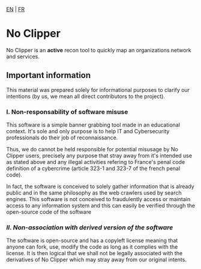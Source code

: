 [EN](./README.md) | [FR](./README.fr.md)

# No Clipper

No Clipper is an **active** recon tool to quickly map an organizations network and services. 

## Important information

This material was prepared solely for informational purposes to clarify our intentions (by us, we mean all direct contributors to the project).

### **I. Non-responsability of software misuse**

This software is a simple banner grabbing tool made in an educational context. It's sole and only purpose is to help IT and Cybersecurity professionals do their job of reconnaissance.

Thus, we do cannot be held responsible for potential misusage by No Clipper users, precisely any purpose that stray away from it's intended use as stated above and any illegal activities refering to France's penal code definition of a cybercrime (article 323-1 and 323-7 of the french penal code).

In fact, the software is conceived to solely gather information that is already public and in the same philosophy as the web crawlers used by search engines. This software is not conceived to fraudulently access or maintain access to any information system and this can easily be verified through the open-source code of the software

### *II. Non-association with derived version of the software*

The software is open-source and has a copyleft license meaning that anyone can fork, use, modify the code as long as it complies with the license. It is then logical that we shall not be legally associated with the derivatives of No Clipper which may stray away from our original intents.
